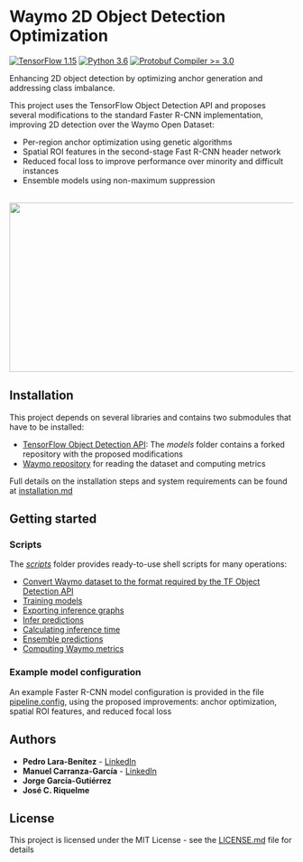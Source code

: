# Waymo 2D Object Detection Optimization
[![TensorFlow 1.15](https://img.shields.io/badge/TensorFlow-1.15-FF6F00?logo=tensorflow)](https://github.com/tensorflow/tensorflow/releases/tag/v1.15.0)
[![Python 3.6](https://img.shields.io/badge/Python-3.6%20%7C%203.7-blue)](https://www.python.org/downloads/release/python-360/)
[![Protobuf Compiler >= 3.0](https://img.shields.io/badge/ProtoBuf%20Compiler-%3E3.0-brightgreen)](https://grpc.io/docs/protoc-installation/#install-using-a-package-manager)

Enhancing 2D object detection by optimizing anchor generation and addressing class imbalance. 

This project uses the TensorFlow Object Detection API and proposes several modifications to the standard Faster R-CNN 
implementation, improving 2D detection over the Waymo Open Dataset:

 * Per-region anchor optimization using genetic algorithms
 * Spatial ROI features in the second-stage Fast R-CNN header network
 * Reduced focal loss to improve performance over minority and difficult instances
 * Ensemble models using non-maximum suppression
<br/><br/>  

<p align="center">
  <img width="800" height="300" src="https://github.com/carranza96/waymo-detection-optimization/blob/master/doc/images/FasterRCNN.png">
</p>

## Installation

This project depends on several libraries and contains two submodules that have to be installed:
  * [TensorFlow Object Detection API](https://github.com/carranza96/models/): The *models* folder contains a forked repository with the proposed modifications
  * [Waymo repository](https://github.com/carranza96/waymo-open-dataset/) for reading the dataset and computing metrics
  
Full details on the installation steps and system requirements can be found at [installation.md](https://github.com/carranza96/waymo-detection-optimization/blob/master/doc/installation.md)


## Getting started
### Scripts
The [*scripts*](https://github.com/carranza96/waymo-detection-optimization/tree/master/src/scripts) folder provides ready-to-use shell scripts for many operations:
 * [Convert Waymo dataset to the format required by the TF Object Detection API](https://github.com/carranza96/waymo-detection-optimization/blob/master/src/scripts/convert_waymo_tfrecord.sh)
 * [Training models](https://github.com/carranza96/waymo-detection-optimization/blob/master/src/scripts/od_api/train_script.sh)
 * [Exporting inference graphs](https://github.com/carranza96/waymo-detection-optimization/blob/master/src/scripts/od_api/export_script.sh)
 * [Infer predictions](https://github.com/carranza96/waymo-detection-optimization/blob/master/src/scripts/od_api/inference_script.sh)
 * [Calculating inference time](https://github.com/carranza96/waymo-detection-optimization/blob/master/src/scripts/average_inference_time.sh)
 * [Ensemble predictions](https://github.com/carranza96/waymo-detection-optimization/blob/master/src/scripts/ensemble_predictions.sh)
 * [Computing Waymo metrics](https://github.com/carranza96/waymo-detection-optimization/blob/master/src/scripts/waymo_evaluation/detection_metrics.sh)

### Example model configuration
An example Faster R-CNN model configuration is provided in the file [pipeline.config](https://github.com/carranza96/waymo-detection-optimization/blob/master/saved_models/optimized_faster_rcnn/pipeline.config), using the proposed improvements: anchor optimization, spatial ROI features, and reduced focal loss

## Authors <a name="authors"></a>

* **Pedro Lara-Benítez** - [LinkedIn](www.linkedin.com/in/pedrolarben)
* **Manuel Carranza-García** - [LinkedIn](https://www.linkedin.com/in/manuelcarranzagarcia96/)
* **Jorge García-Gutiérrez** 
* **José C. Riquelme**

## License<a name="license"></a>

This project is licensed under the MIT License - see the [LICENSE.md](LICENSE.md) file for details
